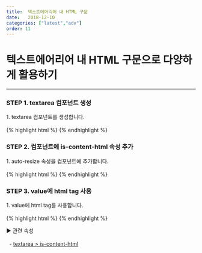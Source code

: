 ```yaml
---
title:  텍스트에어리어 내 HTML 구문
date:   2018-12-10
categories: ["latest","adv"]
order: 11
---
```


텍스트에어리어 내 HTML 구문으로 다양하게 활용하기
===

---

### STEP 1. textarea 컴포넌트 생성
<div>1. textarea 컴포넌트를 생성합니다.</div>
<br>
{% highlight html %}
<sbux-textarea id="sbIdx1" name="sbName1" uitype="normal"></sbux-textarea>
{% endhighlight %}

### STEP 2. 컴포넌트에 is-content-html 속성 추가
<div>1. auto-resize 속성을 컴포넌트에 추가합니다.</div>
<br>
{% highlight html %}
<sbux-textarea id="sbIdx1" name="sbName1" uitype="normal" is-content-html="true"></sbux-textarea>
{% endhighlight %}

### STEP 3. value에 html tag 사용
<div>1. value에 html tag를 사용합니다.</div>
<br>
{% highlight html %}
<sbux-textarea id="sbIdx1" name="sbName1" uitype="normal" auto-resize="true" init="<i><b>SBUx</b></i>"></sbux-textarea>
{% endhighlight %}

<sbux-tabs id="explainTab" name="explainTab" uitype="normal" title-target-id-array="exTab1" 
           title-text-array="설명">
</sbux-tabs>
<div class="tab-content">
    <div id="exTab1">
        ▶ 관련 속성<br><br>
        &nbsp;&nbsp;- <a href="https://softbowllab.github.io/sbux/attribute/latest/textarea.iscontenthtml#textarea" target="_blank">textarea > is-content-html</a><br>
    </div>
</div>